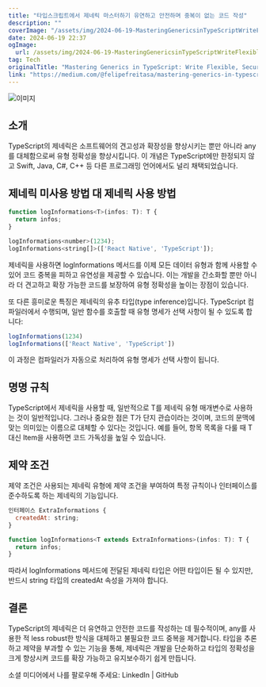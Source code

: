 ```yaml
---
title: "타입스크립트에서 제네릭 마스터하기 유연하고 안전하며 중복이 없는 코드 작성"
description: ""
coverImage: "/assets/img/2024-06-19-MasteringGenericsinTypeScriptWriteFlexibleSecureandDuplicity-FreeCode_0.png"
date: 2024-06-19 22:37
ogImage: 
  url: /assets/img/2024-06-19-MasteringGenericsinTypeScriptWriteFlexibleSecureandDuplicity-FreeCode_0.png
tag: Tech
originalTitle: "Mastering Generics in TypeScript: Write Flexible, Secure, and Duplicity-Free Code"
link: "https://medium.com/@felipefreitasa/mastering-generics-in-typescript-write-flexible-secure-and-duplicity-free-code-b3027e20c108"
---
```



![이미지](/assets/img/2024-06-19-MasteringGenericsinTypeScriptWriteFlexibleSecureandDuplicity-FreeCode_0.png)

## 소개

TypeScript의 제네릭은 소프트웨어의 견고성과 확장성을 향상시키는 뿐만 아니라 any를 대체함으로써 유형 정확성을 향상시킵니다. 이 개념은 TypeScript에만 한정되지 않고 Swift, Java, C#, C++ 등 다른 프로그래밍 언어에서도 널리 채택되었습니다.

## 제네릭 미사용 방법 대 제네릭 사용 방법

<div class="content-ad"></div>

```js
function logInformations<T>(infos: T): T {
  return infos;
}

logInformations<number>(1234);
logInformations<string[]>(['React Native', 'TypeScript']);
```

<div class="content-ad"></div>

제네릭을 사용하면 logInformations 메서드를 이제 모든 데이터 유형과 함께 사용할 수 있어 코드 중복을 피하고 유연성을 제공할 수 있습니다. 이는 개발을 간소화할 뿐만 아니라 더 견고하고 확장 가능한 코드를 보장하여 유형 정확성을 높이는 장점이 있습니다.

또 다른 흥미로운 특징은 제네릭의 유추 타입(type inference)입니다. TypeScript 컴파일러에서 수행되며, 일반 함수를 호출할 때 유형 명세가 선택 사항이 될 수 있도록 합니다:

```js
logInformations(1234)
logInformations(['React Native', 'TypeScript'])
```

이 과정은 컴파일러가 자동으로 처리하여 유형 명세가 선택 사항이 됩니다.

<div class="content-ad"></div>

## 명명 규칙

TypeScript에서 제네릭을 사용할 때, 일반적으로 T를 제네릭 유형 매개변수로 사용하는 것이 일반적입니다. 그러나 중요한 점은 T가 단지 관습이라는 것이며, 코드의 문맥에 맞는 의미있는 이름으로 대체할 수 있다는 것입니다. 예를 들어, 항목 목록을 다룰 때 T 대신 Item을 사용하면 코드 가독성을 높일 수 있습니다.

## 제약 조건

제약 조건은 사용되는 제네릭 유형에 제약 조건을 부여하여 특정 규칙이나 인터페이스를 준수하도록 하는 제네릭의 기능입니다.

<div class="content-ad"></div>

```js
인터페이스 ExtraInformations {
  createdAt: string;
}

function logInformations<T extends ExtraInformations>(infos: T): T {
  return infos;
}
```

따라서 logInformations 메서드에 전달된 제네릭 타입은 어떤 타입이든 될 수 있지만, 반드시 string 타입의 createdAt 속성을 가져야 합니다.

## 결론

TypeScript의 제네릭은 더 유연하고 안전한 코드를 작성하는 데 필수적이며, any를 사용한 적 less robust한 방식을 대체하고 불필요한 코드 중복을 제거합니다. 타입을 추론하고 제약을 부과할 수 있는 기능을 통해, 제네릭은 개발을 단순화하고 타입의 정확성을 크게 향상시켜 코드를 확장 가능하고 유지보수하기 쉽게 만듭니다.


<div class="content-ad"></div>

소셜 미디어에서 나를 팔로우해 주세요: LinkedIn | GitHub